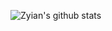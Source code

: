 ![Zyian's github stats](https://github-readme-stats.vercel.app/api?username=zyian&show_icons=true&count_private=true&theme=vue)
